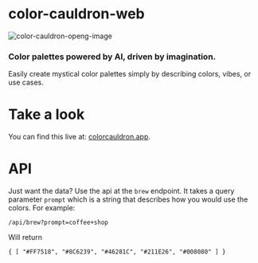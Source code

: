 # color-cauldron-web

![color-cauldron-openg-image](https://colorcauldron.app/color-cauldron-openg-image.png)

### Color palettes powered by AI, driven by imagination.

Easily create mystical color palettes simply by describing colors, vibes, or use cases. 


# Take a look

You can find this live at: [colorcauldron.app](https://colorcauldron.app/).

# API

Just want the data? Use the api at the `brew` endpoint. It takes a query parameter `prompt` which is a string that describes how you would use the colors. For example:

`/api/brew?prompt=coffee+shop`

Will return

`{ [ "#FF7518", "#8C6239", "#46281C", "#211E26", "#008080" ] }`
